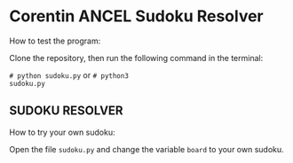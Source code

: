 <h1>Corentin ANCEL Sudoku Resolver</h1>

How to test the program:

Clone the repository, then run the following command in the terminal:

<code># python sudoku.py</code> or <code># python3 sudoku.py</code>

<h2>SUDOKU RESOLVER</h2>

How to try your own sudoku:

Open the file <code>sudoku.py</code> and change the variable <code>board</code> to your own sudoku.
